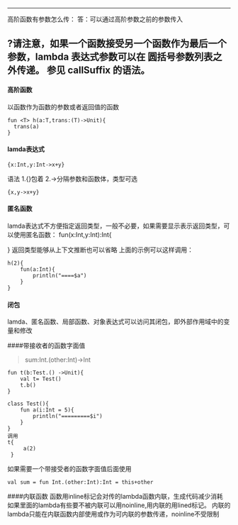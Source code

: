 -----------------
高阶函数有参数怎么传：
答：可以通过高阶参数之前的参数传入

?请注意，如果一个函数接受另一个函数作为最后一个参数，lambda 表达式参数可以在 圆括号参数列表之外传递。 参见 callSuffix 的语法。
----------------


#### 高阶函数
以函数作为函数的参数或者返回值的函数
```
fun <T> h(a:T,trans:(T)->Unit){
  trans(a)
}
```

#### lamda表达式
```
{x:Int,y:Int->x+y}
```
语法
1.{}包着
2.->分隔参数和函数体，类型可选
```
{x,y->x+y}
```

#### 匿名函数
lamda表达式不方便指定返回类型，一般不必要，如果需要显示表示返回类型，可以使用匿名函数：
fun(x:Int,y:Int):Int{

}
返回类型能够从上下文推断也可以省略
上面的示例可以这样调用：
```
h(2){
    fun(a:Int){
        println("====$a")
    }
}
```

#### 闭包
lamda、匿名函数、局部函数、对象表达式可以访问其闭包，即外部作用域中的变量和修改

####带接收者的函数字面值
>sum:Int.(other:Int)->Int

```
fun t(b:Test.() ->Unit){
    val t= Test()
    t.b()
}

class Test(){
    fun a(i:Int = 5){
        println("=========$i")
    }
}
调用
t{
     a(2)
 }
```
如果需要一个带接受者的函数字面值后面使用
```
val sum = fun Int.(other:Int):Int = this+other
```


####内联函数
函数用inline标记会对传的lambda函数内联，生成代码减少消耗
如果里面的lambda有些要不被内联可以用noinline,用内联的用lined标记。
内联的lambda只能在内联函数内部使用或作为可内联的参数传递，noinline不受限制
